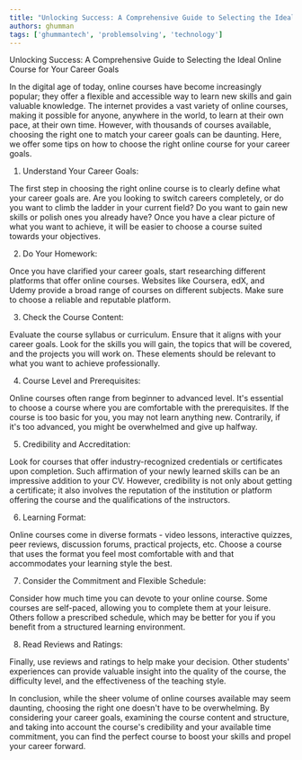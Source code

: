 ```yaml
---
title: "Unlocking Success: A Comprehensive Guide to Selecting the Ideal Online Course for Your Career Goals"  # Wrap the title in double quotes
authors: ghumman
tags: ['ghummantech', 'problemsolving', 'technology']
---
```


Unlocking Success: A Comprehensive Guide to Selecting the Ideal Online Course for Your Career Goals
<!-- truncate -->

In the digital age of today, online courses have become increasingly popular; they offer a flexible and accessible way to learn new skills and gain valuable knowledge. The internet provides a vast variety of online courses, making it possible for anyone, anywhere in the world, to learn at their own pace, at their own time. However, with thousands of courses available, choosing the right one to match your career goals can be daunting. Here, we offer some tips on how to choose the right online course for your career goals.

1. Understand Your Career Goals:

The first step in choosing the right online course is to clearly define what your career goals are. Are you looking to switch careers completely, or do you want to climb the ladder in your current field? Do you want to gain new skills or polish ones you already have? Once you have a clear picture of what you want to achieve, it will be easier to choose a course suited towards your objectives.

2. Do Your Homework:

Once you have clarified your career goals, start researching different platforms that offer online courses. Websites like Coursera, edX, and Udemy provide a broad range of courses on different subjects. Make sure to choose a reliable and reputable platform.

3. Check the Course Content:

Evaluate the course syllabus or curriculum. Ensure that it aligns with your career goals. Look for the skills you will gain, the topics that will be covered, and the projects you will work on. These elements should be relevant to what you want to achieve professionally. 

4. Course Level and Prerequisites:

Online courses often range from beginner to advanced level. It's essential to choose a course where you are comfortable with the prerequisites. If the course is too basic for you, you may not learn anything new. Contrarily, if it's too advanced, you might be overwhelmed and give up halfway.

5. Credibility and Accreditation:

Look for courses that offer industry-recognized credentials or certificates upon completion. Such affirmation of your newly learned skills can be an impressive addition to your CV. However, credibility is not only about getting a certificate; it also involves the reputation of the institution or platform offering the course and the qualifications of the instructors.

6. Learning Format:

Online courses come in diverse formats - video lessons, interactive quizzes, peer reviews, discussion forums, practical projects, etc. Choose a course that uses the format you feel most comfortable with and that accommodates your learning style the best.

7. Consider the Commitment and Flexible Schedule:

Consider how much time you can devote to your online course. Some courses are self-paced, allowing you to complete them at your leisure. Others follow a prescribed schedule, which may be better for you if you benefit from a structured learning environment.

8. Read Reviews and Ratings:

Finally, use reviews and ratings to help make your decision. Other students' experiences can provide valuable insight into the quality of the course, the difficulty level, and the effectiveness of the teaching style.

In conclusion, while the sheer volume of online courses available may seem daunting, choosing the right one doesn't have to be overwhelming. By considering your career goals, examining the course content and structure, and taking into account the course's credibility and your available time commitment, you can find the perfect course to boost your skills and propel your career forward.                                       
